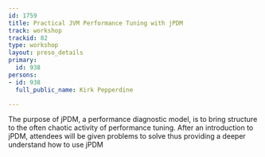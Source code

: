 ```yaml
---
id: 1759
title: Practical JVM Performance Tuning with jPDM
track: workshop
trackid: 82
type: workshop
layout: preso_details
primary:
  id: 938
persons:
- id: 938
  full_public_name: Kirk Pepperdine

---
```

The purpose of jPDM, a performance diagnostic model, is to bring structure to the often chaotic activity of performance tuning. After an introduction to jPDM, attendees will be given problems to solve thus providing a deeper understand how to use jPDM